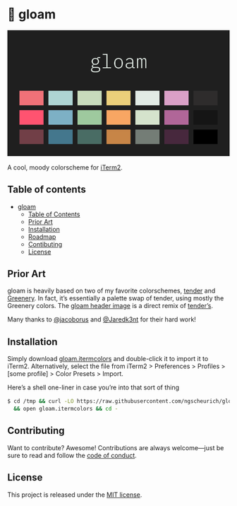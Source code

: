 # 🎨 gloam

![gloam](gloam.png)

A cool, moody colorscheme for [iTerm2](https://www.iterm2.com/).

## Table of contents

* [gloam](#-gloam)
  * [Table of Contents](#table-of-contents)
  * [Prior Art](#prior-art)
  * [Installation](#installation)
  * [Roadmap](#roadmap)
  * [Contibuting](#contibuting)
  * [License](#license)

## Prior Art

gloam is heavily based on two of my favorite colorschemes,
[tender](https://github.com/jacoborus/tender.vim) and
[Greenery](https://github.com/Jaredk3nt/nova-theme). In fact, it’s
essentially a palette swap of tender, using mostly the Greenery colors.
The [gloam header image](https://github.com/ngscheurich/gloam-vim) is a direct
remix of [tender’s](https://github.com/ngscheurich/gloam-vim).

Many thanks to [@jacoborus](https://github.com/jacoborus/) and
[@Jaredk3nt](https://github.com/Jaredk3nt) for their hard work!

## Installation

Simply download [gloam.itermcolors](https://raw.githubusercontent.com/ngscheurich/gloam-iterm2/master/gloam.itermcolors)
and double-click it to import it to iTerm2. Alternatively, select the file from
iTerm2 > Preferences > Profiles > [some profile] > Color Presets > Import.

Here’s a shell one-liner in case you’re into that sort of thing

```sh
$ cd /tmp && curl -LO https://raw.githubusercontent.com/ngscheurich/gloam-iterm2/master/gloam.itermcolors \
  && open gloam.itermcolors && cd -
```

## Contributing

Want to contribute? Awesome! Contributions are always welcome—just be sure to
read and follow the [code of conduct](https://github.com/ngscheurich/gloam-iterm2/blob/master/CODE_OF_CONDUCT.md).

## License

This project is released under the [MIT license](https://github.com/ngscheurich/gloam-iterm2/blob/master/LICENSE).
